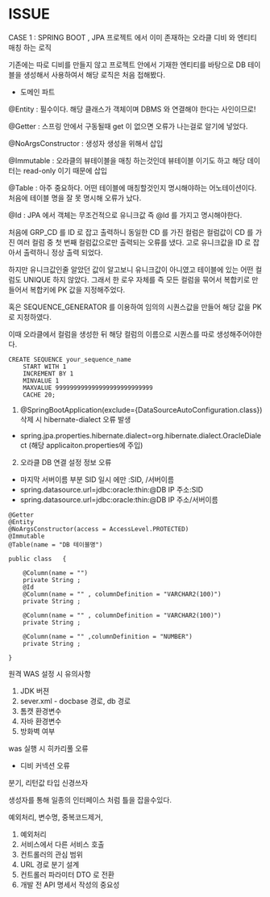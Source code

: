 # ISSUE

CASE 1  : SPRING BOOT ,  JPA  프로젝트 에서 이미 존재하는 오라클 디비 와 엔티티 매칭 하는 로직

기존에는 따로 디비를 만들지 않고 프로젝트 안에서 기재한 엔티티를 바탕으로 DB 테이블을 생성해서 사용하여서 해당 로직은 처음 접해봤다.



* 도메인 파트

@Entity : 필수이다. 해당 클래스가 객체이며 DBMS 와 연결해야 한다는 사인이므로!

@Getter : 스프링 안에서 구동될때 get 이 없으면 오류가 나는걸로 알기에 넣었다.

@NoArgsConstructor : 생성자 생성을 위해서 삽입

@Immutable : 오라클의 뷰테이블을 매칭 하는것인데 뷰테이블 이기도 하고 해당 데이터는 read-only 이기 때문에 삽입

@Table : 아주 중요하다. 어떤 테이블에 매칭할것인지 명시해야하는 어노테이션이다. 처음에 테이블 명을 잘 못 명시해 오류가 났다.

@Id : JPA 에서 객체는 무조건적으로 유니크값 즉 @Id 를 가지고 명시해야한다.

처음에 GRP\_CD 를  ID 로 잡고 출력하니 동일한 CD 를 가진 컬럼은 컬럼값이 CD 를 가진 여러 컬럼 중 첫 번째 컬럼값으로만 출력되는 오류를 냈다. 고로 유니크값을 ID 로 잡아서 출력하니 정상 출력 되었다.





하지만 유니크값인줄 알았던 값이 알고보니 유니크값이 아니였고 테이블에 있는 어떤 컬럼도 UNIQUE 하지 않았다. 그래서 한 로우 자체를 즉 모든 컬럼을 묶어서 복합키로 만들어서 복합키에 PK 값을 지정해주었다.



혹은 SEQUENCE\_GENERATOR 를 이용하여 임의의 시퀀스값을 만들어 해당 값을 PK 로 지정하였다.



이때 오라클에서 컬럼을 생성한 뒤 해당 컬럼의 이름으로 시퀀스를 따로 생성해주어야한다.

```
CREATE SEQUENCE your_sequence_name
    START WITH 1
    INCREMENT BY 1
    MINVALUE 1
    MAXVALUE 999999999999999999999999999
    CACHE 20;
```







1. @SpringBootApplication(exclude={DataSourceAutoConfiguration.class}) 삭제 시 hibernate-dialect 오류 발생

* spring.jpa.properties.hibernate.dialect=org.hibernate.dialect.OracleDialect (해당 applicaiton.properties에 주입)



2. 오라클 DB 연결 설정 정보 오류&#x20;

* 마지막 서버이름 부분 SID 일시 에만 :SID,   /서버이름
* spring.datasource.url=jdbc:oracle:thin:@DB IP 주소:SID
* spring.datasource.url=jdbc:oracle:thin:@DB IP 주소/서버이름



```
@Getter
@Entity
@NoArgsConstructor(access = AccessLevel.PROTECTED)
@Immutable
@Table(name = "DB 테이블명")

public class   {

    @Column(name = "")
    private String ;
    @Id
    @Column(name = "" , columnDefinition = "VARCHAR2(100)")
    private String ;

    @Column(name = "" , columnDefinition = "VARCHAR2(100)")
    private String ;

    @Column(name = "" ,columnDefinition = "NUMBER")
    private String ;

}
```





원격 WAS 설정 시 유의사항

1. JDK 버젼
2. sever.xml - docbase 경로, db 경로
3. 톰캣 환경변수
4. 자바 환경변수
5. 방화벽 여부





was 실행 시 히카리풀 오류 &#x20;



* 디비 커넥션 오류





분기, 리턴값 타입  신경쓰자



생성자를 통해 일종의 인터페이스 처럼 틀을 잡을수있다.&#x20;

예외처리, 변수명,  중복코드제거, &#x20;



1. 예외처리
2. 서비스에서 다른 서비스 호출
3. 컨트롤러의 관심 범위
4. URL 경로 분기 설계
5. 컨트롤러 파라미터 DTO 로 전환
6. 개발 전 API 명세서 작성의 중요성

